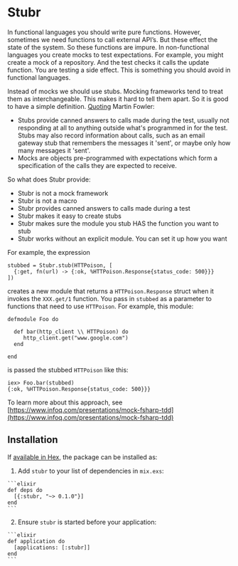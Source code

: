 # Stubr

In functional languages you should write pure functions. However, sometimes we need functions to call external API’s. But these effect the state of the system. So these functions are impure. In non-functional languages you create mocks to test expectations. For example, you might create a mock of a repository. And the test checks it calls the update function. You are testing a side effect. This is something you should avoid in functional languages. 

Instead of mocks we should use stubs. Mocking frameworks tend to treat them as interchangeable. This makes it hard to tell them apart. So it is good to have a simple definition. [Quoting](http://martinfowler.com/articles/mocksArentStubs.html) Martin Fowler:

* Stubs provide canned answers to calls made during the test, usually not responding at all to anything outside what's programmed in for the test. Stubs may also record information about calls, such as an email gateway stub that remembers the messages it 'sent', or maybe only how many messages it 'sent'.
* Mocks are objects pre-programmed with expectations which form a specification of the calls they are expected to receive.

So what does Stubr provide:
* Stubr is not a mock framework
* Stubr is not a macro
* Stubr provides canned answers to calls made during a test
* Stubr makes it easy to create stubs
* Stubr makes sure the module you stub HAS the function you want to stub
* Stubr works without an explicit module. You can set it up how you want

For example, the expression

```
stubbed = Stubr.stub(HTTPoison, [
  {:get, fn(url) -> {:ok, %HTTPoison.Response{status_code: 500}}}
])
```
  
creates a new module that returns a `HTTPoison.Response` struct when it invokes the `XXX.get/1` function. You pass in `stubbed` as a parameter to functions that need to use `HTTPoison`. For example, this module:

```
defmodule Foo do

  def bar(http_client \\ HTTPoison) do
     http_client.get("www.google.com")
  end

end
```

is passed the stubbed `HTTPoison` like this:

```
iex> Foo.bar(stubbed)
{:ok, %HTTPoison.Response{status_code: 500}}}
```

To learn more about this approach, see [https://www.infoq.com/presentations/mock-fsharp-tdd](https://www.infoq.com/presentations/mock-fsharp-tdd)

## Installation

If [available in Hex](https://hex.pm/docs/publish), the package can be installed as:

  1. Add `stubr` to your list of dependencies in `mix.exs`:

    ```elixir
    def deps do
      [{:stubr, "~> 0.1.0"}]
    end
    ```

  2. Ensure `stubr` is started before your application:

    ```elixir
    def application do
      [applications: [:stubr]]
    end
    ```

